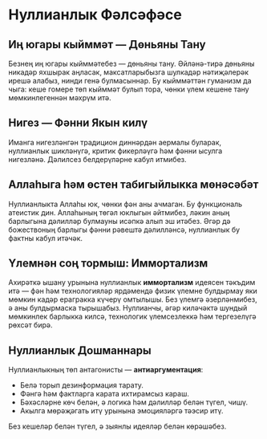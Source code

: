 
# Нуллианлык Фәлсәфәсе

## Иң югары кыйммәт — Дөньяны Тану

Безнең иң югары кыйммәтебез — дөньяны тану. Әйләнә-тирә дөньяны никадәр яхшырак аңласак, максатларыбызга шулкадәр нәтиҗәлерәк ирешә алабыз, нинди генә булмасыннар. Бу кыйммәттән гуманизм да чыга: кеше гомере төп кыйммәт булып тора, чөнки үлем кешене тану мөмкинлегеннән мәхрүм итә.

## Нигез — Фәнни Якын килү

Иманга нигезләнгән традицион диннәрдән аермалы буларак, нуллианлык шикләнүгә, критик фикерләүгә һәм фәнни ысулга нигезләнә. Дәлилсез белдерүләрне кабул итмибез.

## Аллаһыга һәм өстен табигыйлыкка мөнәсәбәт

Нуллианлыкта Аллаһы юк, чөнки фән аны ачмаган. Бу функциональ атеистик дин. Аллаһының төгәл юклыгын әйтмибез, ләкин аның барлыгына дәлилләр булмауны исәпкә алып эш итәбез. Әгәр дә божествоның барлыгы фәнни рәвештә дәлилләнсә, нуллианлык бу фактны кабул итәчәк.

## Үлемнән соң тормыш: Иммортализм

Ахирәткә ышану урынына нуллианлык **иммортализм** идеясен тәкъдим итә — фән һәм технологияләр ярдәмендә физик үлемне булдырмау яки мөмкин кадәр ерагракка күчерү омтылышы. Без үлемгә әзерләнмибез, ә аны булдырмаска тырышабыз. Нуллианчы, әгәр киләчәктә шундый мөмкинлек барлыкка килсә, технологик үлемсезлеккә һәм тергезелүгә рөхсәт бирә.

## Нуллианлык Дошманнары

Нуллианлыкның төп антагонисты — **антиаргументация**:

- Белә торып дезинформация тарату.
- Фәнгә һәм фактларга карата ихтирамсыз караш.
- Бәхәсләрне көч белән, ә логика һәм дәлилләр белән түгел, чишү.
- Акылга мөрәҗәгать итү урынына эмоцияләргә тәэсир итү.

Без кешеләр белән түгел, ә зыянлы идеяләр белән көрәшәбез.


